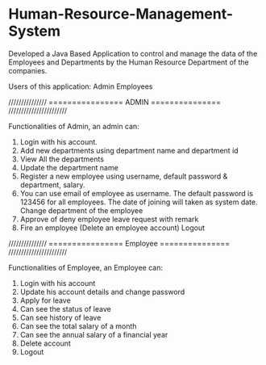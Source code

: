 # Human-Resource-Management-System

Developed a Java Based Application to control and manage the data of the Employees and Departments by the Human Resource Department of the companies.

Users of this application:
Admin
Employees


/////////////// ================ ADMIN =============== ///////////////////////


Functionalities of Admin, an admin can:

1. Login with his account.
2. Add new departments using department name and department id
3. View All the departments
4. Update the department name
5. Register a new employee using username, default password & department, salary.
6. You can use email of employee as username. The default password is 123456 for
all employees. The date of joining will taken as system date.
Change department of the employee
7. Approve of deny employee leave request with remark
8. Fire an employee (Delete an employee account)
Logout

/////////////// ================ Employee =============== ///////////////////////

Functionalities of Employee, an Employee can:

1. Login with his account
2. Update his account details and change password
3. Apply for leave
4. Can see the status of leave
5. Can see history of leave
6. Can see the total salary of a month
7. Can see the annual salary of a financial year
8. Delete account
9. Logout
